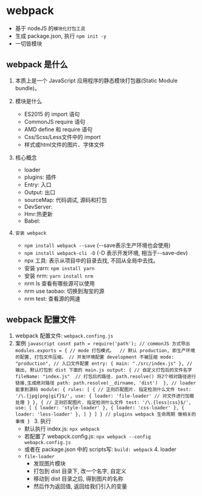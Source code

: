 # webpack

* 基于 nodeJS 的`模块化打包工具`
* 生成 package.json, 执行 `npm init -y`
* 一切皆模块

## webpack 是什么
1. 本质上是一个 JavaScript 应用程序的静态模块打包器(Static Module bundle)。

2. 模块是什么
    * ES2015 的 import 语句
    * CommonJS require 语句
    * AMD define 和 require 语句
    * Css/Scss/Less文件中的 import
    * 样式或html文件的图片、字体文件

3. 核心概念
    * loader 
    * plugins: 插件
    * Entry: 入口
    * Output: 出口
    * sourceMap: 代码调试, 源码和打包
    * DevServer:
    * Hmr:热更新
    * Babel:

4. `安装 webpack`
    * `npm install webpack --save` (--save表示生产环境也会使用)
    * `npm install webpack-cli -D` (-D 表示开发环境, 相当于--save-dev)
    * npx 工具: 表示从项目中的目录去找, 不回从全局中去找。
    * 安装 yarn: `npm install yarn`
    * 安装 nrm: `yarn install nrm`
    * nrm ls 查看有哪些源可以使用
    * nrm use taobao: 切换到淘宝的源
    * nrm test:  查看源的网速

## webpack 配置文件
   1. webpack 配置文件: `webpack.confing.js`
   2. 案例
    ```javascript
    cosnt path = require('path');
    // commonJS 方式导出
    modules.exports = {
            // mode 打包模式。 
            // 默认 production, 即生产环境的配置, 打包文件压缩。
            // 开发环境配置 development 不被压缩
            mode: "production",
            // 入口文件配置
            entry: {
                main: "./src/index.js"
            },
            // 输出, 默认打包到 dist 下面的 main.js
            output: {
                // 自定义打包后的文件名字
                fileName: "index.js" 
                // 打包后的路径. path.resolve() 将2个相对路径进行链接,生成绝对路径
                path: path.resolve(__dirname, 'dist') 
            },
            // loader 能拿到源码
            module: {
                rules: [
                    {
                        // 正则匹配图片. 指定检测什么文件
                        test: '/\.{jpg|png|gif}$/',
                        use: {
                            loader: 'file-loader' // 对文件进行加载处理
                        }
                    },
                    {
                        // 正则匹配图片. 指定检测什么文件
                        test: '/\.{less|css}$/',
                        use: [
                            {
                                loader: 'style-loader'
                            },
                            {
                                loader: 'css-loader'
                            },
                            {
                                loader: 'less-loader'
                            },
                        ]
                    }
                ]
            }
            // plugins webpack 生命周期 做相关的事情
    }
    ```
    3. 执行
        * 默认执行 index.js: `npx webpack`
        * 若配置了 webapck.config.js: `npx webpack --config  webapck.config.js`
        * 或者在 package.json 中的 scripts写: `build: webpack`
    4. loader 
        * `file-loader`
            * 发现图片模块
            * 打包到 dist 目录下, 改一个名字, 自定义
            * 移动到 dist 目录之后, 得到图片的名称
            * 然后作为返回值, 返回给我们引入的变量










